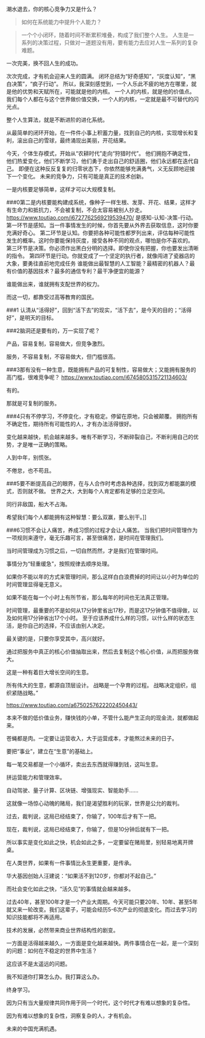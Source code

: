 潮水退去，你的核心竞争力又是什么？
>如何在系统能力中提升个人能力？

>一个个小闭环，随着时间不断累积堆叠，构成了我们整个人生。
人生是一系列的决策过程，只做对一道题没有用，要有能力去应对人生一系列的复杂难题。

一次完美，换不回人生的成功。

次次完成，才有机会迎来人生的圆满。
闭环总结为“好奇感知”，“灰度认知”，“黑白决策”，“疯子行动”。
所以，我深刻感觉到，一个人乐此不疲的地方在哪里，就是他的优势和天赋所在，可能就是他的内核。
一个人的内核，就是他的价值点。我们每个人都在与这个世界做价值交换，一个人的内核，一定就是最不可替代的闪光点。

整个人生算法，就是不断进阶的进化系统。

从最简单的闭环开始，在一件件小事上积蓄力量，找到自己的内核，实现增长和复利，滚出自己的雪球，最终涌现出美丽，开花结果。

今天，个体生存模式，开始从“农耕时代”走向“狩猎时代”。
他们拥抱不确定性，他们热爱变化，他们不断学习，他们勇于走出自己的舒适圈，他们永远都在迭代自己。
即便在这种反反复复的归零状态下，你依然能够充满勇气，义无反顾地迎接下一个变化。
未来的竞争力，只有可能是真正的技术创新。

一是内核要足够简单，这样才可以大规模复制。

###0第二是内核要能构建成系统，像种子一样生根、发芽、开花、结果，这样才有生命力和抵抗力，不会被复制，不会太容易被别人抄走。
https://www.toutiao.com/i6727762569219539470/
是感知-认知-决策-行动。
第一环节是感知。当一件事情发生的时候，你首先要从外界去获取信息，这时你要充满好奇心。 第二环节是认知。你要把各种可能性都罗列出来，评估每种可能性发生的概率。这时你要能保持灰度，接受各种不同的观点，哪怕是你不喜欢的。 第三环节是决策。你必须作出黑白分明的选择。即使你没有把握，你也要发出清晰的指令。 第四环节是行动。你就变成了一个坚定的执行者，就像闯进了瓷器店的大象，要勇往直前地完成任务
谁能做出最智慧的人工智能？最精密的机器人？最有价值的基因技术？最多的通信专利？最干净便宜的能源？

谁能做出来，谁就拥有支配世界的权力。

而这一切，都靠受过高等教育的国民。

###1 认清从“活得好”，回到“活下去”的现实，“活下去”，是今天的目的；“活得好”，是明天的目标。

###2脑洞还是要有的，万一实现了呢？

产品，容易复制，容易做大，但竞争激烈。

服务，不容易复制，不容易做大，但门槛很高。

###3那有没有一种生意，既能拥有产品的可复制性，容易做大；又能拥有服务的高门槛，很难竞争呢？
https://www.toutiao.com/i6745805315721134603/

有的。

那就是可复制的服务。

###4只有不停学习，不停变化，才有稳定。停留在原地，只会被颠覆。
拥抱所有不确定性，期待所有可能性的人，才有办法活得很好。

变化越来越快，机会越来越多。唯有不断学习，不断碎裂自己，不断利用自己的优势，才是唯一正确的策略。

人到中年，别慌张。

不倦怠，也不苟且。


###5要不断提高自己的眼界，在与人合作时考虑各种选择，找到双方都能赢的模式，否则就不做。
世界之大，大到每个人肯定都有足够的立足空间。

同行非敌国，船大不占海。

希望我们每个人都能拥有这种智慧：要么双赢，要么别干。]]


###6习惯不会让人痛苦，养成习惯的过程才会让人痛苦。
当我们把时间管理作为一项规则来遵守，毫无乐趣可言，甚至很痛苦，是时间在管理我们。

当时间管理成为习惯之后，一切自然而然，才是我们在管理时间。

事情分为“轻重缓急”，按照规律去顺序处理。

如果你不能以年的方式来管理时间，那么这样白白浪费掉的时间让以小时为单位的时间管理显得毫无意义。

如果不能在每一个小时上有所节省，那么每年的时间也无法真正管理。

时间管理，最重要的不是如何从17分钟里省出17秒，而是这17分钟值不值得做，以及如何用17分钟省出17个小时。
至于应该养成什么样的习惯，以什么样的状态生活，是你自己的选择，不应该由别人决定。

最关键的是，只要你享受其中，高兴就好。

通过把服务中真正的核心价值抽取出来，然后去复制这个核心价值，从而把服务做大。

这是一种有着巨大增长空间的生意。

所有伟大的生意，都源自顶层设计。
战略是一个孕育的过程。
战略决定组织，组织紧随战略。”

https://www.toutiao.com/a6750257622202450443/


本来不做的低价值业务，赚快钱的小单，不管什么能产生正向的现金流，就都做起来。

苍蝇都是肉。一定要让运营收入，大于运营成本，才能熬过未来的日子。

要把“事业”，建立在“生意”的基础上。

每一笔交易都是一个小循环，卖出去东西就得赚到钱，这叫生意。

拼运营能力和管理效率。


自动驾驶、量子计算、区块链、增强现实、智能助手……

这就像一场惊心动魄的赌局，我们是渴望胜利的玩家，世界是公允的裁判。

过去，裁判说，这局已经结束了，你输了，100年后才有下一把。

现在，裁判说，这局已经结束了，你输了，但是10分钟后就有下一把。

所以事实是变化如此之快，机会如此之多，一定要留在赌局里，别轻易地离开牌桌。



在人类世界，如果有一件事情比永生更重要，是传承。

华大基因创始人汪建说：“如果活不到120岁，你都对不起自己。”

而社会变化如此之快，“活久见”的事情就会越来越多。

过去40年，甚至100年才是一个产业大周期。今天可能只要20年、10年、甚至5年就又来一轮改变。我们这辈子，可能会经历5-6次产业的彻底变化。而过去学习的知识技能都将不再适用。

技术的发展，必然带来商业世界结构性的剧变。

一方面是活得越来越久，一方面是变化越来越快。两件事情合在一起，是一个深刻的问题：如何在不稳定的世界中生活？

这应该不是太遥远的问题。

我不知道你打算怎么办。我打算这么办。

终身学习。

因为只有当大量规律共同作用于同一个时代，这个时代才有难以想象的复杂性。

因为有难以想象的复杂性，洞察复杂的人，才有机会。

未来的中国充满机遇。
